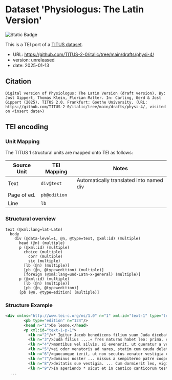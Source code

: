 # Dataset 'Physiologus: The Latin Version'

![Static Badge](https://img.shields.io/badge/TEI_validation-passing-green)

This is a TEI port of a [TITUS dataset](http://titus.uni-frankfurt.de/texte/etcs/ital/lat/physioll/physi.htm).

* URL: https://github.com/TITUS-2-0/italic/tree/main/drafts/physi-4/
* version: unreleased
* date: 2025-01-13

## Citation
```text
Digital version of Physiologus: The Latin Version (draft version). By: Jost Gippert, Thomas Klein, Florian Matter. In: Carling, Gerd & Jost Gippert (2025). TITUS 2.0. Frankfurt: Goethe University. (URL: https://github.com/TITUS-2-0/italic/tree/main/drafts/physi-4/, visited on <insert date>)
```

## TEI encoding


### Unit Mapping
The TITUS 1 structural units are mapped onto TEI as follows:

| Source Unit | TEI Mapping | Notes |
|-------------|-------------|-------|
| Text | `div@text` | Automatically translated into named div |
| Page of ed. | `pb@edition` |  |
| Line | `lb` |  |

### Structural overview
```text
text (@xml:lang=lat-Latn)
  body
    div (@data-level=1, @n, @type=text, @xml:id) (multiple)
      head (@n) (multiple)
      p (@xml:id) (multiple)
        choice (multiple)
          corr (multiple)
          sic (multiple)
        [lb (@n) (multiple)]
        [pb (@n, @type=edition) (multiple)]
        [foreign (@xml:lang=und-Latn-x-general) (multiple)]
      p (@xml:id) (multiple)
        [lb (@n) (multiple)]
        [pb (@n, @type=edition)]
      [pb (@n, @type=edition) (multiple)]
```

### Structure Example

```xml
<div xmlns="http://www.tei-c.org/ns/1.0" n="1" xml:id="text-1" type="text" data-level="1">
        <pb type="edition" n="124"/>
        <head n="1">De leone.</head>
        <p xml:id="text-1-p-1">
          <lb n="2"/>* Igitur Jacob benedicens filium suum Juda dicebat »Catulus leonis
          <lb n="3"/>Juda filius ....« Tres naturas habet leo: prima, cum ambulat in
          <lb n="4"/>montibus vel silvis, si evenerit, ut queratur a venatoribus, et veniet
          <lb n="5"/>ei odor venatoris ad nares, statim cum cauda delet post se vestigia sua
          <lb n="6"/>quocumque ierit, ut non secutus venator vestigia capiat eum. Sic et
          <lb n="7"/>dominus noster ... missus a sempiterno patre cooperuit intelligibilia
          <lb n="8"/>deitatis sue vestigia. ... Cum dormierit leo, vigilant oculi ejus.
          <lb n="9"/>In aperiendo * sicut et in cantico canticorum testatur sponsus de se
  ...
```
